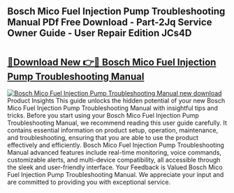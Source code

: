 ## Bosch Mico Fuel Injection Pump Troubleshooting Manual PDf Free Download - Part-2Jq Service Owner Guide - User Repair Edition JCs4D

# <h2><a href="http://bc57310.oget.top/?id=Bosch+Mico+Fuel+Injection+Pump+Troubleshooting+Manual">🔗Download New 👉🔴 Bosch Mico Fuel Injection Pump Troubleshooting Manual</a></h2>

[![Bosch Mico Fuel Injection Pump Troubleshooting Manual new download](https://i.imgur.com/5g1atiW.png)](http://bc57310.oget.top/?id=Bosch+Mico+Fuel+Injection+Pump+Troubleshooting+Manual)
Product Insights This guide unlocks the hidden potential of your new Bosch Mico Fuel Injection Pump Troubleshooting Manual with insightful tips and tricks. Before you start using your Bosch Mico Fuel Injection Pump Troubleshooting Manual, we recommend reading this user guide carefully. It contains essential information on product setup, operation, maintenance, and troubleshooting, ensuring that you are able to use the product effectively and efficiently. Bosch Mico Fuel Injection Pump Troubleshooting Manual advanced features include real-time monitoring, voice commands, customizable alerts, and multi-device compatibility, all accessible through the sleek and user-friendly interface. Your Feedback is Valued Bosch Mico Fuel Injection Pump Troubleshooting Manual. We appreciate your input and are committed to providing you with exceptional service.
